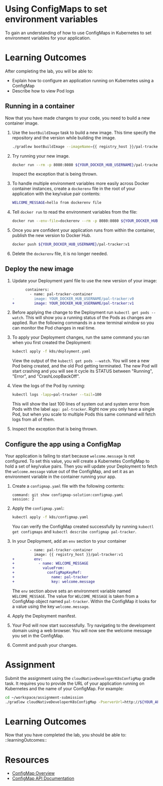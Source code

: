 # Using ConfigMaps to set environment variables

To gain an understanding of how to use ConfigMaps in Kubernetes to set
environment variables for your application.

# Learning Outcomes

After completing the lab, you will be able to:

- Explain how to configure an application running on Kubernetes using a ConfigMap
- Describe how to view Pod logs

## Running in a container

Now that you have made changes to your code, you need to build a new
container image.

1.  Use the `bootBuildImage` task to build a new image. This time
    specify the repository and the version while building the image.

    ```bash
    ./gradlew bootBuildImage --imageName={{ registry_host }}/pal-tracker:v1
    ```

1.  Try running your new image.

    ```bash
    docker run --rm -p 8080:8080 ${YOUR_DOCKER_HUB_USERNAME}/pal-tracker:v1
    ```

    Inspect the exception that is being thrown.

1.  To handle multiple environment variables more easily across Docker
    container instances, create a `dockerenv` file in the root of your
    application with the key/value pair contents:

    ```bash
    WELCOME_MESSAGE=hello from dockerenv file
    ```

1.  Tell `docker run` to read the environment variables from the file:

    ```bash
    docker run --env-file=dockerenv --rm -p 8080:8080 ${YOUR_DOCKER_HUB_USERNAME}/pal-tracker:v1
    ```

1.  Once you are confident your application runs from within the
    container, publish the new version to Docker Hub.

    ```bash
    docker push ${YOUR_DOCKER_HUB_USERNAME}/pal-tracker:v1
    ```

1.  Delete the `dockerenv` file, it is no longer needed.

## Deploy the new image

1.  Update your Deployment yaml file to use the new version of your
    image:

    ```diff
          containers:
            - name: pal-tracker-container
    -         image: YOUR_DOCKER_HUB_USERNAME/pal-tracker:v0
    +         image: YOUR_DOCKER_HUB_USERNAME/pal-tracker:v1
    ```

1.  Before applying the change to the Deployment run
    `kubectl get pods --watch`.
    This will show you a running status of the Pods as changes are
    applied.
    Run the following commands in a new terminal window so you can
    monitor the Pod changes in real time.

1.  To apply your Deployment changes, run the same command you ran when
    you first created the Deployment:

    ```bash
    kubectl apply -f k8s/deployment.yaml
    ```

    View the output of the `kubectl get pods --watch`.
    You will see a new Pod being created, and the old Pod getting
    terminated.
    The new Pod will start crashing and you will see it cycle its
    STATUS between "Running", "Error", and "CrashLoopBackOff".

1.  View the logs of the Pod by running:

    ```bash
    kubectl logs -lapp=pal-tracker --tail=100
    ```

    This will show the last 100 lines of system out and system error
    from Pods with the label `app: pal-tracker`.
    Right now you only have a single Pod, but when you scale to multiple
    Pods this same command will fetch logs from all of them.

1.  Inspect the exception that is being thrown.

## Configure the app using a ConfigMap

Your application is failing to start because `welcome.message` is not
configured.
To set this value, you will create a Kubernetes ConfigMap to hold a set
of key/value pairs.
Then you will update your Deployment to fetch the `welcome.message`
value out of the ConfigMap, and set it as an environment variable in
the container running your app.

1.  Create a `configmap.yaml` file with the following contents:

    ```terminal:execute
    command: git show configmap-solution:configmap.yaml
    session: 2
    ```

1.  Apply the `configmap.yaml`:

    ```bash
    kubectl apply -f k8s/configmap.yaml
    ```

    You can verify the ConfigMap created successfully by running
    `kubectl get configmaps` and
    `kubectl describe configmap pal-tracker`.

1.  In your Deployment, add an `env` section to your container

    ```diff
            - name: pal-tracker-container
              image: {{ registry_host }}/pal-tracker:v1
    +         env:
    +           - name: WELCOME_MESSAGE
    +             valueFrom:
    +               configMapKeyRef:
    +                 name: pal-tracker
    +                 key: welcome.message
    ```

    The `env` section above sets an environment variable named
    `WELCOME_MESSAGE`.
    The value for `WELCOME_MESSAGE` is taken from a ConfigMap object
    named `pal-tracker`.
    Within the ConfigMap it looks for a value using the key
    `welcome.message`.

1.  Apply the Deployment manifest.

1.  Your Pod will now start successfully.
    Try navigating to the development domain using a web browser.
    You will now see the welcome message you set in the ConfigMap.

1.  Commit and push your changes.

# Assignment

Submit the assignment using the `cloudNativeDeveloperK8sConfigMap`
gradle task.
It requires you to provide the URL of your application running on
Kubernetes and the name of your ConfigMap.
For example:

```bash
cd ~/workspace/assignment-submission
./gradlew cloudNativeDeveloperK8sConfigMap -PserverUrl=http://${YOUR_APPLICATION_URL} -PconfigMapName=pal-tracker
```

# Learning Outcomes

Now that you have completed the lab, you should be able to:
::learningOutcomes::

# Resources

- [ConfigMap Overview](https://kubernetes.io/docs/tasks/configure-pod-container/configure-pod-configmap/)
- [ConfigMap API Documentation](https://kubernetes.io/docs/reference/generated/kubernetes-api/v1.19/#configmap-v1-core)
